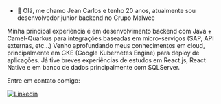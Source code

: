 - 👋 Olá, me chamo Jean Carlos e tenho 20 anos, atualmente sou desenvolvedor junior backend no Grupo Malwee

Minha principal experiência é em desenvolvimento backend com Java + Camel-Quarkus para integrações baseadas em micro-serviços (SAP, API externas, etc...)
Venho aprofundando meus conhecimentos em cloud, principalmente em GKE (Google Kubernetes Engine) para deploy de aplicações. 
Já tive breves experiências de estudos em React.js, React Native e em banco de dados principalmente com SQLServer.

Entre em contato comigo:

[![Linkedin](https://img.shields.io/badge/LinkedIn-0077B5?style=for-the-badge&logo=linkedin&logoColor=white)](https://linkedin.com/in/jeancarloshp)
